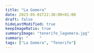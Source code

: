 ```yaml
---
title: "La Gomera"
date: 2023-05-01T22:30:00+01:00
draft: false
hideLastModified: true
keepImageRatio: true
summaryImage: "tenerife_lagomera.jpg"
summary: "     "
tags: ["La Gomera", "Tenerife"]
---
```


 